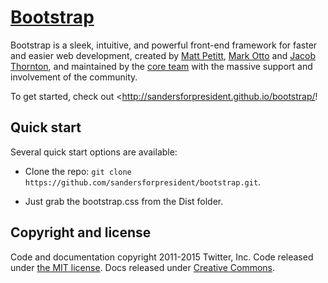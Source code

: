 # [Bootstrap](http://sandersforpresident.github.io/bootstrap/)

Bootstrap is a sleek, intuitive, and powerful front-end framework for faster and easier web development, created by [Matt Petitt](https://twitter.com/MattPetitt), [Mark Otto](https://twitter.com/mdo) and [Jacob Thornton](https://twitter.com/fat), and maintained by the [core team](https://github.com/orgs/twbs/people) with the massive support and involvement of the community.

To get started, check out <http://sandersforpresident.github.io/bootstrap/!

## Quick start

Several quick start options are available:

* Clone the repo: `git clone https://github.com/sandersforpresident/bootstrap.git`.

* Just grab the bootstrap.css from the Dist folder.



## Copyright and license

Code and documentation copyright 2011-2015 Twitter, Inc. Code released under [the MIT license](https://github.com/twbs/bootstrap/blob/master/LICENSE). Docs released under [Creative Commons](https://github.com/twbs/bootstrap/blob/master/docs/LICENSE).
